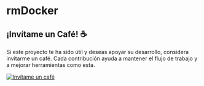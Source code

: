 <!--  
# Ricardo MONLA (https://github.com/rmonla)
# rmDocker|README.md - Versión: 250110-0113
-->
# rmDocker

## ¡Invítame un Café! ☕

Si este proyecto te ha sido útil y deseas apoyar su desarrollo, considera invitarme un café. Cada contribución ayuda a mantener el flujo de trabajo y a mejorar herramientas como esta.  

[![Invítame un café](https://img.shields.io/badge/Invítame%20un%20café-%23FFDD00?style=for-the-badge&logo=buymeacoffee&logoColor=white)](https://bit.ly/4hcukTf)
